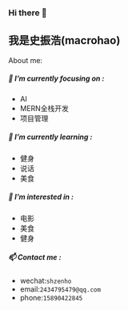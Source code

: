 ### Hi there 👋

## 我是史振浩(macrohao)

About me:

##### 🔭 I’m currently focusing on :

* AI
* MERN全栈开发
* 项目管理

##### 🌱 I’m currently learning :

- 健身
- 说话
- 美食

##### 🤔 I’m interested in :

* 电影
* 美食
* 健身

##### 📫 Contact me :

* wechat:```shzenho```
* email:```2434795479@qq.com```
* phone:```15890422845```
